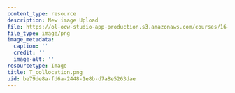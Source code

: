 ```yaml
---
content_type: resource
description: New image Upload
file: https://ol-ocw-studio-app-production.s3.amazonaws.com/courses/16-90-computational-methods-in-aerospace-engineering-spring-2014/be79de8afd6a24481e8bd7a8e5263dae_T_collocation.png
file_type: image/png
image_metadata:
  caption: ''
  credit: ''
  image-alt: ''
resourcetype: Image
title: T_collocation.png
uid: be79de8a-fd6a-2448-1e8b-d7a8e5263dae
---
```

